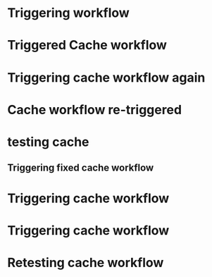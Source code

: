 # Triggering workflow
# Triggered Cache workflow
# Triggering cache workflow again
# Cache workflow re-triggered
# testing cache
## Triggering fixed cache workflow
# Triggering cache workflow
# Triggering cache workflow
# Retesting cache workflow
